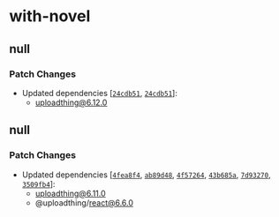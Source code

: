 # with-novel

## null

### Patch Changes

- Updated dependencies [[`24cdb51`](https://github.com/pingdotgg/uploadthing/commit/24cdb5191f42d1f2603f45acb392ab05acd0cb64), [`24cdb51`](https://github.com/pingdotgg/uploadthing/commit/24cdb5191f42d1f2603f45acb392ab05acd0cb64)]:
  - uploadthing@6.12.0

## null

### Patch Changes

- Updated dependencies [[`4fea8f4`](https://github.com/pingdotgg/uploadthing/commit/4fea8f409dd0baa921c41b09a8f2d87dfa269233), [`ab89d48`](https://github.com/pingdotgg/uploadthing/commit/ab89d48177857cc4dfccc55346c425c4f103d63f), [`4f57264`](https://github.com/pingdotgg/uploadthing/commit/4f5726421e4c732857451bde23d833cd8c53c4b5), [`43b685a`](https://github.com/pingdotgg/uploadthing/commit/43b685a61a90ab44830a0589785869bd11149bca), [`7d93270`](https://github.com/pingdotgg/uploadthing/commit/7d93270cc008666ebcb982c62754df9bbd2f62bf), [`3509fb4`](https://github.com/pingdotgg/uploadthing/commit/3509fb42567d9ec3f8b3ad7b0f4b3418fc0e81ba)]:
  - uploadthing@6.11.0
  - @uploadthing/react@6.6.0
